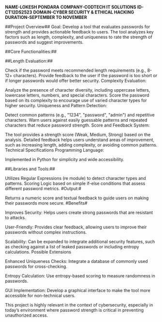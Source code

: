**NAME-LOKESH PONDARA**
**COMPANY-CODTECH IT SOLUTIONS**
**ID-CT12DS2523**
**DOMAIN-CYBER SECURITY & ETHICAL HACKING**
**DURATION-SEPTEMBER TO NOVEMBER**

##Project Overview##
Goal: Develop a tool that evaluates passwords for strength and provides actionable feedback to users. The tool analyzes key factors such as length, complexity, and uniqueness to rate the strength of passwords and suggest improvements.

##Core Functionalities:##

##Length Evaluation:##

Check if the password meets recommended length requirements (e.g., 8-12+ characters).
Provide feedback to the user if the password is too short or if longer passwords would offer better security.
Complexity Evaluation:

Analyze the presence of character diversity, including uppercase letters, lowercase letters, numbers, and special characters.
Score the password based on its complexity to encourage use of varied character types for higher security.
Uniqueness and Pattern Detection:

Detect common patterns (e.g., "1234", "password", "admin") and repetitive characters.
Warn users against easily guessable patterns and repeated characters that reduce password strength.
Score and Feedback System:

The tool provides a strength score (Weak, Medium, Strong) based on the analysis.
Detailed feedback helps users understand areas of improvement, such as increasing length, adding complexity, or avoiding common patterns.
Technical Specifications
Programming Language:

Implemented in Python for simplicity and wide accessibility.


##Libraries and Tools:##

Utilizes Regular Expressions (re module) to detect character types and patterns.
Scoring Logic based on simple if-else conditions that assess different password metrics.
#Output:#

Returns a numeric score and textual feedback to guide users on making their passwords more secure.
#Benefits#

Improves Security: Helps users create strong passwords that are resistant to attacks.

User-Friendly: Provides clear feedback, allowing users to improve their passwords without complex instructions.

Scalability: Can be expanded to integrate additional security features, such as checking against a list of leaked passwords or including entropy calculations.
Possible Extensions

Enhanced Uniqueness Checks: Integrate a database of commonly used passwords for cross-checking.

Entropy Calculation: Use entropy-based scoring to measure randomness in passwords.

GUI Implementation: Develop a graphical interface to make the tool more accessible for non-technical users.

This project is highly relevant in the context of cybersecurity, especially in today’s environment where password strength is critical in preventing unauthorized access.



